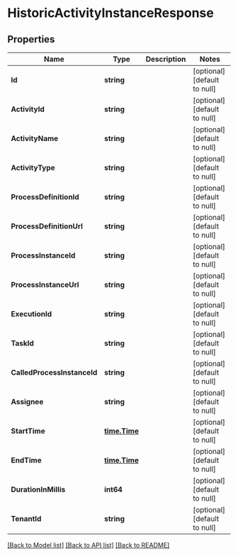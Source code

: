 # HistoricActivityInstanceResponse

## Properties
Name | Type | Description | Notes
------------ | ------------- | ------------- | -------------
**Id** | **string** |  | [optional] [default to null]
**ActivityId** | **string** |  | [optional] [default to null]
**ActivityName** | **string** |  | [optional] [default to null]
**ActivityType** | **string** |  | [optional] [default to null]
**ProcessDefinitionId** | **string** |  | [optional] [default to null]
**ProcessDefinitionUrl** | **string** |  | [optional] [default to null]
**ProcessInstanceId** | **string** |  | [optional] [default to null]
**ProcessInstanceUrl** | **string** |  | [optional] [default to null]
**ExecutionId** | **string** |  | [optional] [default to null]
**TaskId** | **string** |  | [optional] [default to null]
**CalledProcessInstanceId** | **string** |  | [optional] [default to null]
**Assignee** | **string** |  | [optional] [default to null]
**StartTime** | [**time.Time**](time.Time.md) |  | [optional] [default to null]
**EndTime** | [**time.Time**](time.Time.md) |  | [optional] [default to null]
**DurationInMillis** | **int64** |  | [optional] [default to null]
**TenantId** | **string** |  | [optional] [default to null]

[[Back to Model list]](../README.md#documentation-for-models) [[Back to API list]](../README.md#documentation-for-api-endpoints) [[Back to README]](../README.md)

